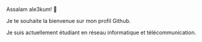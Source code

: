 Assalam ale3kum! 👋

Je te souhaite la bienvenue sur mon profil Github.

Je suis actuellement étudiant en réseau informatique et télécommunication.
